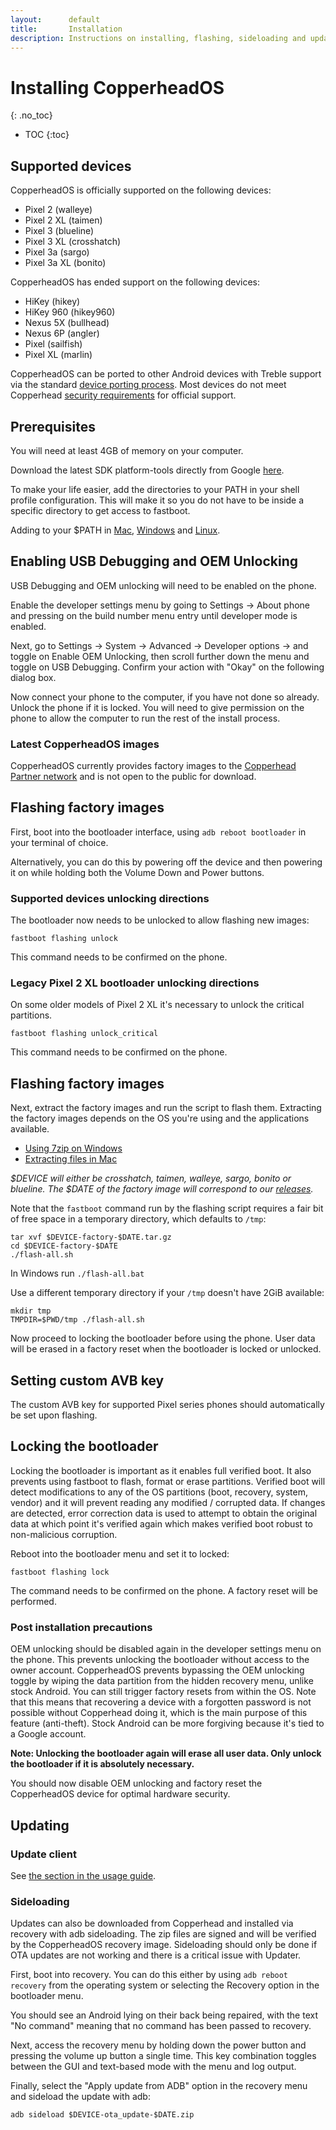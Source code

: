 ```yaml
---
layout:      default
title:       Installation
description: Instructions on installing, flashing, sideloading and updating CopperheadOS
---
```


# Installing CopperheadOS
{: .no_toc}

* TOC
{:toc}

## Supported devices

CopperheadOS is officially supported on the following devices:

* Pixel 2 (walleye)
* Pixel 2 XL (taimen)
* Pixel 3 (blueline)
* Pixel 3 XL (crosshatch)
* Pixel 3a (sargo)
* Pixel 3a XL (bonito)

CopperheadOS has ended support on the following devices:

* HiKey (hikey)
* HiKey 960 (hikey960)
* Nexus 5X (bullhead)
* Nexus 6P (angler)
* Pixel (sailfish)
* Pixel XL (marlin)

CopperheadOS can be ported to other Android devices with Treble support via the standard [device porting process](/android/docs/building#device-porting-process). Most devices do not meet Copperhead [security requirements](/android/docs/devices#minimum-requirements-for-copperheados-support) for official support.

## Prerequisites

You will need at least 4GB of memory on your computer.

Download the latest SDK platform-tools directly from Google [here](https://developer.android.com/studio/releases/platform-tools).

To make your life easier, add the directories to your PATH in your shell profile configuration. This
will make it so you do not have to be inside a specific directory to get access to fastboot.

Adding to your $PATH in [Mac](https://www.architectryan.com/2012/10/02/add-to-the-path-on-mac-os-x-mountain-lion/#.Uydjga1dXDg), [Windows](https://helpdeskgeek.com/windows-10/add-windows-path-environment-variable/) and [Linux](https://opensource.com/article/17/6/set-path-linux).

## Enabling USB Debugging and OEM Unlocking

USB Debugging and OEM unlocking will need to be enabled on the phone.

Enable the developer settings menu by going to Settings -> About phone and pressing on the build
number menu entry until developer mode is enabled.

Next, go to Settings -> System -> Advanced -> Developer options -> and toggle on Enable OEM Unlocking, then scroll further
down the menu and toggle on USB Debugging. Confirm your action with "Okay" on the following dialog box.

Now connect your phone to the computer, if you have not done so already. Unlock the phone if it is locked. You will need
to give permission on the phone to allow the computer to run the rest of the install process.

### Latest CopperheadOS images

CopperheadOS currently provides factory images to the [Copperhead Partner network](https://copperhead.co/partners) and is not open to the public for download.

## Flashing factory images

First, boot into the bootloader interface, using ```adb
reboot bootloader``` in your terminal of choice.

Alternatively, you can do this by powering off the device and then
powering it on while holding both the Volume Down and Power buttons.

### Supported devices unlocking directions
The bootloader now needs to be unlocked to allow flashing new images:

    fastboot flashing unlock

This command needs to be confirmed on the phone.

### Legacy Pixel 2 XL bootloader unlocking directions
On some older models of Pixel 2 XL it's necessary to unlock the
critical partitions.

    fastboot flashing unlock_critical

This command needs to be confirmed on the phone.

## Flashing factory images

Next, extract the factory images and run the script to flash them. Extracting the factory images
depends on the OS you're using and the applications available.

* [Using 7zip on Windows](https://itstillworks.com/untar-windows-8537010.html)
* [Extracting files in Mac](https://support.apple.com/en-ca/guide/terminal/apdc52250ee-4659-4751-9a3a-8b7988150530/mac)

*$DEVICE will either be crosshatch, taimen, walleye, sargo, bonito or blueline. The $DATE of the factory
image will correspond to our [releases](/android/docs/updates).*

Note that the ```fastboot``` command run by the flashing script requires a fair bit of free
space in a temporary directory, which defaults to ```/tmp```:

    tar xvf $DEVICE-factory-$DATE.tar.gz
    cd $DEVICE-factory-$DATE
    ./flash-all.sh
    
In Windows run ```./flash-all.bat```

Use a different temporary directory if your ```/tmp``` doesn't have 2GiB available:

    mkdir tmp
    TMPDIR=$PWD/tmp ./flash-all.sh

Now proceed to locking the bootloader before using the phone. User data will be erased in a factory
reset when the bootloader is locked or unlocked.

## Setting custom AVB key

The custom AVB key for supported Pixel series phones should automatically
be set upon flashing.

## Locking the bootloader

Locking the bootloader is important as it enables full verified boot. It also prevents using
fastboot to flash, format or erase partitions.  Verified boot will detect modifications to any of
the OS partitions (boot, recovery, system, vendor) and it will prevent reading any modified /
corrupted data. If changes are detected, error correction data is used to attempt to obtain the
original data at which point it's verified again which makes verified boot robust to non-malicious
corruption.

Reboot into the bootloader menu and set it to locked:

    fastboot flashing lock

The command needs to be confirmed on the phone. A factory reset will be performed.

### Post installation precautions

OEM unlocking should be disabled again in the developer settings menu on the phone.
This prevents unlocking the bootloader without access to the owner account. CopperheadOS prevents
bypassing the OEM unlocking toggle by wiping the data partition from the hidden recovery menu,
unlike stock Android.  You can still trigger factory resets from within the OS. Note that this
means that recovering a device with a forgotten password is not possible without Copperhead doing
it, which is the main purpose of this feature (anti-theft).  Stock Android can be more forgiving
because it's tied to a Google account.

**Note: Unlocking the bootloader again will erase all user data. Only unlock the bootloader if
it is absolutely necessary.**

You should now disable OEM unlocking and factory reset the CopperheadOS device
for optimal hardware security.


## Updating

### Update client

See [the section in the usage guide](/android/docs/usage_guide#updates-on-pixel-phones).

### Sideloading

Updates can also be downloaded from Copperhead and installed via
recovery with adb sideloading. The zip files are signed and will be verified by the CopperheadOS
recovery image. Sideloading should only be done if OTA updates are not working and there is a
critical issue with Updater.

First, boot into recovery. You can do this either by using ```adb reboot recovery``` from the
operating system or selecting the Recovery option in the bootloader menu.

You should see an Android lying on their back being repaired, with the text "No command" meaning
that no command has been passed to recovery.

Next, access the recovery menu by holding down the power button and pressing the volume up button
a single time. This key combination toggles between the GUI and text-based mode with the menu and
log output.

Finally, select the "Apply update from ADB" option in the recovery menu and sideload the update
with adb:

    adb sideload $DEVICE-ota_update-$DATE.zip
